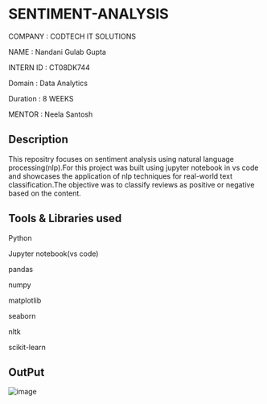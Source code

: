 # SENTIMENT-ANALYSIS

COMPANY : CODTECH IT SOLUTIONS

NAME : Nandani Gulab Gupta

INTERN ID : CT08DK744

Domain : Data Analytics

Duration : 8 WEEKS

MENTOR : Neela Santosh

## Description
This repositry focuses on sentiment analysis using natural language processing(nlp).For this project was built using jupyter notebook in vs code and showcases the application of nlp techniques for real-world text classification.The objective was to classify reviews as positive or negative based on the content.

## Tools & Libraries used
Python

Jupyter notebook(vs code)

pandas

numpy

matplotlib

seaborn

nltk

scikit-learn


## OutPut
![image](https://github.com/user-attachments/assets/6f27ae3d-54c4-47c6-b3a6-42560e579ffd)
